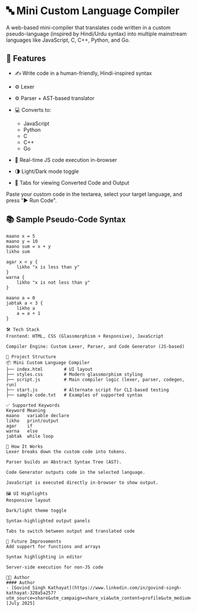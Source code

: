 # 🔤 Mini Custom Language Compiler

A web-based mini-compiler that translates code written in a custom pseudo-language (inspired by Hindi/Urdu syntax) into multiple mainstream languages like JavaScript, C, C++, Python, and Go.

## 🌟 Features

- ✍️ Write code in a human-friendly, Hindi-inspired syntax
- ⚙️ Lexer
- ⚙️ Parser + AST-based translator

- 💻 Converts to:
  - JavaScript
  - Python
  - C
  - C++
  - Go
- 🧪 Real-time JS code execution in-browser
- 🌗 Light/Dark mode toggle
- 🧾 Tabs for viewing Converted Code and Output

Paste your custom code in the textarea, select your target language, and press "▶ Run Code".

## 📚 Sample Pseudo-Code Syntax

```plaintext
maano x = 5
maano y = 10
maano sum = x + y
likho sum

agar x < y {
    likho "x is less than y"
}
warna {
    likho "x is not less than y"
}

maano a = 0
jabtak a < 3 {
    likho a
    a = a + 1
}

🛠️ Tech Stack
Frontend: HTML, CSS (Glassmorphism + Responsive), JavaScript

Compiler Engine: Custom Lexer, Parser, and Code Generator (JS-based)

📁 Project Structure
📦 Mini Custom Language Compiler
├── index.html        # UI layout
├── styles.css        # Modern glassmorphism styling
├── script.js         # Main compiler logic (lexer, parser, codegen, run)
├── start.js          # Alternate script for CLI-based testing
├── sample code.txt   # Examples of supported syntax

✅ Supported Keywords
Keyword	Meaning
maano	variable declare
likho	print/output
agar	if
warna	else
jabtak	while loop

🧪 How It Works
Lexer breaks down the custom code into tokens.

Parser builds an Abstract Syntax Tree (AST).

Code Generator outputs code in the selected language.

JavaScript is executed directly in-browser to show output.

🖼️ UI Highlights
Responsive layout

Dark/light theme toggle

Syntax-highlighted output panels

Tabs to switch between output and translated code

📌 Future Improvements
Add support for functions and arrays

Syntax highlighting in editor

Server-side execution for non-JS code

👨‍💻 Author
#### Author
- [Govind Singh Kathayat](https://www.linkedin.com/in/govind-singh-kathayat-328a5a257?utm_source=share&utm_campaign=share_via&utm_content=profile&utm_medium=android_app) [July 2025]

```
